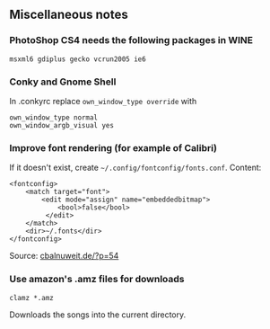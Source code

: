 ## Miscellaneous notes

### PhotoShop CS4 needs the following packages in WINE

    msxml6 gdiplus gecko vcrun2005 ie6

### Conky and Gnome Shell

In .conkyrc replace `own_window_type override` with

    own_window_type normal
    own_window_argb_visual yes

### Improve font rendering (for example of Calibri)

If it doesn't exist, create `~/.config/fontconfig/fonts.conf`. Content:

    <fontconfig>
        <match target="font">
            <edit mode="assign" name="embeddedbitmap">
                <bool>false</bool>
             </edit>
        </match>
        <dir>~/.fonts</dir>
    </fontconfig>

Source: [cbalnuweit.de/?p=54](http://cbalnuweit.de/?p=54)

### Use amazon's .amz files for downloads

    clamz *.amz

Downloads the songs into the current directory.

